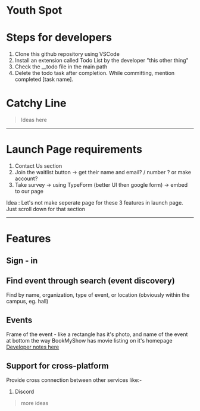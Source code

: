 # Youth Spot

# Steps for developers
1. Clone this github repository using VSCode
2. Install an extension called Todo List by the developer "this other thing"
3. Check the __todo file in the main path
4. Delete the todo task after completion. While committing, mention completed [task name].

# Catchy Line
> Ideas here

****

# Launch Page requirements
1. Contact Us section
2. Join the waitlist button -> get their name and email? / number ? or make account?
3. Take survey -> using TypeForm (better UI then google form) -> embed to our page

Idea : Let's not make seperate page for these 3 features in launch page. Just scroll down for that section

****

# Features

## Sign - in 

## Find event through search (event discovery)
Find by name, organization, type of event, or location (obviously within the campus, eg. hall)

## Events
Frame of the event - like a rectangle
        has it's photo, and name of the event at bottom
        the way BookMyShow has movie listing on it's homepage
[Developer notes here](.notes/README.md)

## Support for cross-platform
Provide cross connection between other services like:-
   1. Discord
   > more ideas

